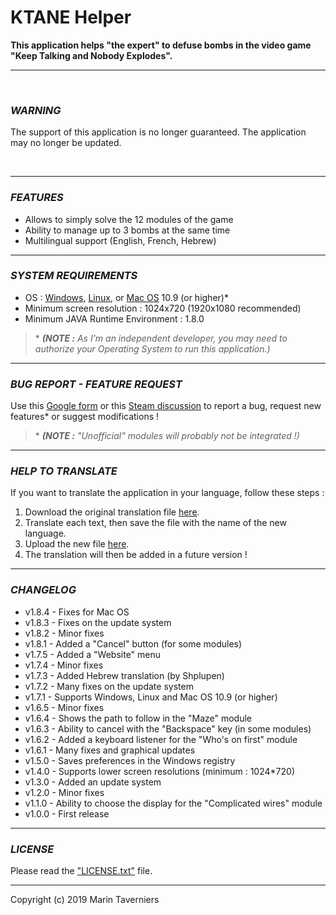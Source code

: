 # **KTANE Helper**

**This application helps "the expert" to defuse bombs in the video game "Keep Talking and Nobody Explodes".**

** **

 

### *WARNING*
The support of this application is no longer guaranteed.
The application may no longer be updated.

 

** **
### *FEATURES*
- Allows to simply solve the 12 modules of the game
- Ability to manage up to 3 bombs at the same time
- Multilingual support (English, French, Hebrew)


** **
### *SYSTEM REQUIREMENTS*
- OS : [Windows](../../raw/master/KTANE%20Helper.exe "Download \"KTANE Helper\" for Windows"), [Linux](../../raw/master/KTANE%20Helper.jar "Download \"KTANE Helper\" for Linux"), or [Mac OS](../../raw/master/KTANE%20Helper.app.zip "Download \"KTANE Helper\" for Mac OS") 10.9 (or higher)*
- Minimum screen resolution : 1024x720 (1920x1080 recommended)
- Minimum JAVA Runtime Environment : 1.8.0  

> \* ***(NOTE :** As I'm an independent developer, you may need to authorize your Operating System to run this application.)*


** **
### *BUG REPORT - FEATURE REQUEST*
Use this [Google form](https://docs.google.com/forms/d/e/1FAIpQLSertXaXj192cYcvUkUQeyt-DuH2zZXF3hSay6tYEIVe_v-rEg/viewform "Open the Google form") or this [Steam discussion](http://steamcommunity.com/app/341800/discussions/0/357284131795715187/ "Open the Steam discussion") to report a bug, request new features* or suggest modifications !  
  
> \* ***(NOTE :** "Unofficial" modules will probably not be integrated !)*


** **
### *HELP TO TRANSLATE*
If you want to translate the application in your language, follow these steps :
1) Download the original translation file [here](../../tree/master/localization "Download the original translation file").
2) Translate each text, then save the file with the name of the new language.
3) Upload the new file [here](https://drive.google.com/open?id=0B_uMcLBE5-StamVNVnoyM0hoUWc "Upload the new translation file").
4) The translation will then be added in a future version !


** **
### *CHANGELOG*
* v1.8.4 - Fixes for Mac OS  
* v1.8.3 - Fixes on the update system  
* v1.8.2 - Minor fixes  
* v1.8.1 - Added a "Cancel" button (for some modules)  
* v1.7.5 - Added a "Website" menu  
* v1.7.4 - Minor fixes  
* v1.7.3 - Added Hebrew translation (by Shplupen)  
* v1.7.2 - Many fixes on the update system  
* v1.7.1 - Supports Windows, Linux and Mac OS 10.9 (or higher)  
* v1.6.5 - Minor fixes  
* v1.6.4 - Shows the path to follow in the "Maze" module  
* v1.6.3 - Ability to cancel with the "Backspace" key (in some modules)  
* v1.6.2 - Added a keyboard listener for the "Who's on first" module  
* v1.6.1 - Many fixes and graphical updates  
* v1.5.0 - Saves preferences in the Windows registry  
* v1.4.0 - Supports lower screen resolutions (minimum : 1024*720)  
* v1.3.0 - Added an update system  
* v1.2.0 - Minor fixes  
* v1.1.0 - Ability to choose the display for the "Complicated wires" module  
* v1.0.0 - First release  


** **
### *LICENSE*
Please read the ["LICENSE.txt"](../../blob/master/LICENSE.txt "Open the \"LICENSE.txt\" file") file.


** **
Copyright (c) 2019 Marin Taverniers
